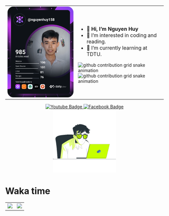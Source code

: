 <!-- in your header -->
<link rel="stylesheet" href="https://cdn.jsdelivr.net/gh/devicons/devicon@latest/devicon.min.css">
<link rel="stylesheet" href="https://raw.githubusercontent.com/nguyenhuy158/nguyenhuy158/main/style.css">

<table>
  <tbody>
    <tr>
    <td>
    <!-- devcard -->
    <a href="https://app.daily.dev/DailyDevTips"><img src="https://github.com/nguyenhuy158/nguyenhuy158/blob/devcard/devcard.png" width="600" alt="NguyenHuy's Dev Card" />
    </td>
    <td>
      <!-- main -->
      <ul style="font-size:16px"> 
        <li style="font-weight:bold">👋 Hi, I’m Nguyen Huy</li>
        <li>👀 I’m interested in coding and reading.</li>
        <li>🌱 I’m currently learning at TDTU.</li>
      </ul>
      <!-- snake -->
      <div>
      <img src="https://raw.githubusercontent.com/nguyenhuy158/nguyenhuy158/output/github-contribution-grid-snake.svg#gh-light-mode-only" alt="github contribution grid snake animation">
      <img src="https://raw.githubusercontent.com/nguyenhuy158/nguyenhuy158/output/github-contribution-grid-snake-dark.svg#gh-dark-mode-only" alt="github contribution grid snake animation">
      </div>
      </td>
    </tr>
  </tbody>
</table>

<!-- social -->
<div id="badges" align="center">
  <a href="https://youtube.com/@ntqhuy2k2">
    <img src="https://img.shields.io/badge/YouTube-red?style=for-the-badge&logo=youtube&logoColor=white" alt="Youtube Badge"/>
  </a>
  <a href="https://fb.com/nguyenhuy158">
    <img src="https://img.shields.io/badge/Facebook-blue?style=for-the-badge&logo=facebook&logoColor=white" alt="Facebook Badge"/>
  </a>
</div>

<!-- see yah -->
<div align="center" align>
  <!-- person gif -->
  <img style="width: 200px; height: 200px;" src="./giphy.gif" />
</div>

<!-- about waka time -->
<h1>Waka time</h1>
<!-- table -->
<table>
  <tbody>
    <tr>
      <td>
        <!--  -->
        <a href="https://github.com/nguyenhuy158">
          <img src="https://github-readme-stats.vercel.app/api?username=nguyenhuy158&show_icons=true&theme=transparent"/>
        </a>
        <!--  -->
      </td>
      <td>
        <!--  -->
        <a href="https://github.com/nguyenhuy158">
          <img src="https://github-readme-stats.vercel.app/api/wakatime?username=nguyenhuy158&layout=compact&langs_count=8&theme=transparent"/>
        </a>
        <!--  -->
      </td>
    </tr>
  </tbody>
</table>

<!-- end of file -->